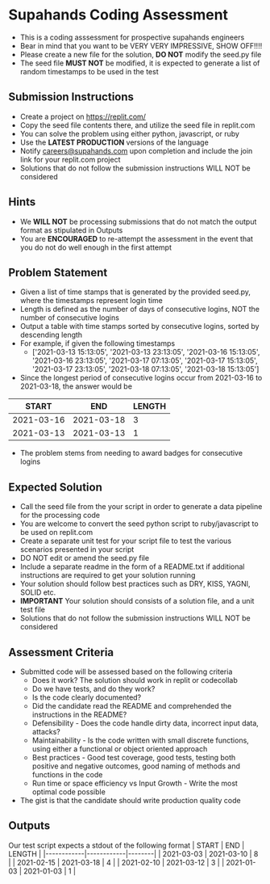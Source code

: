 # Supahands Coding Assessment
* This is a coding asssessment for prospective supahands engineers
* Bear in mind that you want to be VERY VERY IMPRESSIVE, SHOW OFF!!!!
* Please create a new file for the solution, **DO NOT** modify the seed.py file
* The seed file **MUST NOT** be modified, it is expected to generate a list of random timestamps to be used in the test

## Submission Instructions
* Create a project on https://replit.com/
* Copy the seed file contents there, and utilize the seed file in replit.com
* You can solve the problem using either python, javascript, or ruby
* Use the **LATEST PRODUCTION** versions of the language
* Notify [careers@supahands.com](mailto:careers@supahands.com) upon completion and include the join link for your replit.com project
* Solutions that do not follow the submission instructions WILL NOT be considered

## Hints
* We **WILL NOT** be processing submissions that do not match the output format as stipulated in Outputs
* You are **ENCOURAGED** to re-attempt the assessment in the event that you do not do well enough in the first attempt


## Problem Statement
* Given a list of time stamps that is generated by the provided seed.py, where the timestamps represent login time
* Length is defined as the number of days of consecutive logins, NOT the number of consecutive logins
* Output a table with time stamps sorted by consecutive logins, sorted by descending length
* For example, if given the following timestamps 
  * ['2021-03-13 15:13:05', '2021-03-13 23:13:05', '2021-03-16 15:13:05', '2021-03-16 23:13:05', '2021-03-17 07:13:05', '2021-03-17 15:13:05', '2021-03-17 23:13:05', '2021-03-18 07:13:05', '2021-03-18 15:13:05']
* Since the longest period of consecutive logins occur from 2021-03-16 to 2021-03-18, the answer would be

| START      | END        | LENGTH |
|------------|------------|--------|
| 2021-03-16 | 2021-03-18 |      3 |
| 2021-03-13 | 2021-03-13 |      1 |


* The problem stems from needing to award badges for consecutive logins

## Expected Solution
* Call the seed file from the your script in order to generate a data pipeline for the processing code
* You are welcome to convert the seed python script to ruby/javascript to be used on replit.com
* Create a separate unit test for your script file to test the various scenarios presented in your script
* DO NOT edit or amend the seed.py file
* Include a separate readme in the form of a README.txt if additional instructions are required to get your solution running
* Your solution should follow best practices such as DRY, KISS, YAGNI, SOLID etc.
* **IMPORTANT** Your solution should consists of a solution file, and a unit test file
* Solutions that do not follow the submission instructions WILL NOT be considered

## Assessment Criteria
* Submitted code will be assessed based on the following criteria
  * Does it work? The solution should work in replit or codecollab
  * Do we have tests, and do they work?
  * Is the code clearly documented?
  * Did the candidate read the README and comprehended the instructions in the README?
  * Defensibility - Does the code handle dirty data, incorrect input data, attacks?
  * Maintainability - Is the code written with small discrete functions, using either a functional or object oriented approach
  * Best practices - Good test coverage, good tests, testing both positive and negative outcomes, good naming of methods and functions in the code
  * Run time or space efficiency vs Input Growth - Write the most optimal code possible
* The gist is that the candidate should write production quality code


## Outputs
Our test script expects a stdout of the following format
| START      | END        | LENGTH |
|------------|------------|--------|
| 2021-03-03 | 2021-03-10 |      8 |
| 2021-02-15 | 2021-03-18 |      4 |
| 2021-02-10 | 2021-03-12 |      3 |
| 2021-01-03 | 2021-01-03 |      1 |